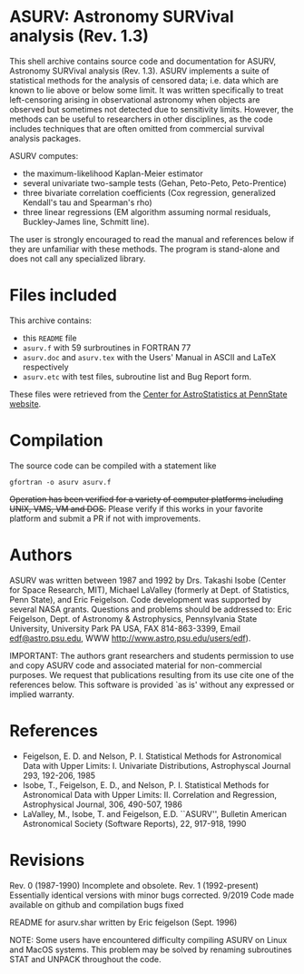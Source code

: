 ASURV: Astronomy SURVival analysis (Rev. 1.3)
==============================================

This shell archive contains source code and documentation for ASURV,
Astronomy SURVival analysis (Rev. 1.3).  ASURV implements a suite of
statistical methods for the analysis of censored data; i.e. data
which are known to lie above or below some limit.   It was written
specifically to treat left-censoring arising in observational astronomy
when objects are observed but sometimes not detected due to sensitivity 
limits.  However, the methods can be useful to researchers in other 
disciplines, as the code includes techniques that are often omitted 
from commercial survival analysis packages. 

ASURV computes: 

- the maximum-likelihood Kaplan-Meier estimator
- several univariate two-sample tests (Gehan, Peto-Peto, Peto-Prentice)
- three bivariate correlation coefficients (Cox regression, generalized Kendall's tau and Spearman's rho)
- three linear regressions (EM algorithm assuming normal residuals, Buckley-James line, Schmitt line).  

The user 
is strongly encouraged to read the manual and references below if they
are unfamiliar with these methods.  The program is stand-alone and does
not call any specialized library.

# Files included

This archive contains: 

- this `README` file
- `asurv.f` with 59 surbroutines in FORTRAN 77
- `asurv.doc` and `asurv.tex` with the Users' Manual in ASCII and LaTeX respectively
- `asurv.etc` with test files, subroutine list and Bug Report form.  

These files were retrieved from the [Center for AstroStatistics at PennState website](https://astrostatistics.psu.edu/statcodes/asurv).  

# Compilation

The source code can be compiled with
a statement like 

    gfortran -o asurv asurv.f  

~~Operation has been verified for a variety of computer platforms including UNIX, VMS, VM and DOS.~~ Please verify if this works in your favorite platform and submit a PR if not with improvements.

# Authors

ASURV was written between 1987 and 1992 by Drs. Takashi Isobe (Center
for Space Research, MIT), Michael LaValley (formerly at Dept. of 
Statistics, Penn State), and Eric Feigelson.  Code development was 
supported by several NASA grants.  Questions and problems should be 
addressed to:  Eric Feigelson, Dept. of Astronomy & Astrophysics, 
Pennsylvania State University, University Park PA USA, FAX 814-863-3399, 
Email edf@astro.psu.edu, WWW http://www.astro.psu.edu/users/edf).   

IMPORTANT: The authors grant researchers and students permission to
use and copy ASURV code and associated material for non-commercial
purposes.  We request that publications resulting from its use cite
one of the references below.  This software is provided `as is' without
any expressed or implied warranty.  

# References

- Feigelson, E. D. and Nelson, P. I. Statistical Methods for Astronomical Data with Upper Limits: I. Univariate Distributions, Astrophyscal Journal 293, 192-206, 1985
- Isobe, T., Feigelson, E. D., and Nelson, P. I. Statistical Methods for Astronomical Data with Upper Limits: II. Correlation and Regression, Astrophysical Journal, 306, 490-507, 1986
- LaValley, M., Isobe, T. and Feigelson, E.D. ``ASURV'', Bulletin American Astronomical Society (Software Reports),  22, 917-918, 1990

# Revisions

Rev. 0 (1987-1990)  Incomplete and obsolete.
Rev. 1 (1992-present) Essentially identical versions with minor bugs corrected. 
9/2019 Code made available on github and compilation bugs fixed
 
README for asurv.shar written by Eric feigelson (Sept. 1996)

NOTE: Some users have encountered difficulty compiling ASURV on
Linux and MacOS systems.  This problem may be solved by renaming subroutines STAT and UNPACK throughout the code.  



